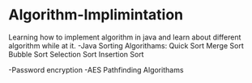 # Algorithm-Implimintation
Learning how to implement algorithm in java and learn about different algorithm while at it.
-Java Sorting Algorithams:
Quick Sort
Merge Sort
Bubble Sort
Selection Sort
Insertion Sort

-Password encryption
-AES
Pathfinding Algorithams
